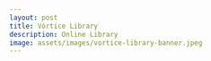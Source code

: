 ```yaml
---
layout: post
title: Vórtice Library
description: Online Library
image: assets/images/vortice-library-banner.jpeg
---
```





